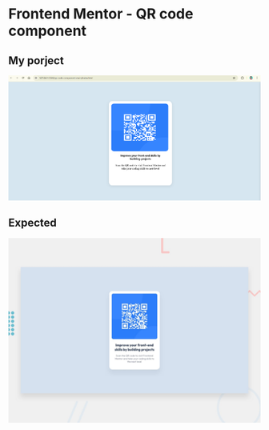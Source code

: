 # Frontend Mentor - QR code component

## My porject
![Image](./finalOutput.png)

## Expected
![Design preview for the QR code component coding challenge](./preview.jpg)

